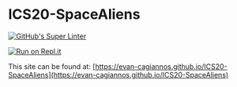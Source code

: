 # ICS20-SpaceAliens
[![GitHub's Super Linter](https://github.com/evan-cagiannos/ICS20-SpaceAliens/workflows/GitHub's%20Super%20Linter/badge.svg)](https://github.com/evan-cagiannos/ICS20-SpaceAliens/actions)

[![Run on Repl.it](https://repl.it/badge/github/evan-cagiannos/ICS20-SpaceAliens)](https://repl.it/github/evan-cagiannos/ICS20-SpaceAliens)

This site can be found at: [https://evan-cagiannos.github.io/ICS20-SpaceAliens](https://evan-cagiannos.github.io/ICS20-SpaceAliens)
